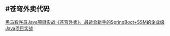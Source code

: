 **#苍穹外卖代码**
---
[黑马程序员Java项目实战《苍穹外卖》，最适合新手的SpringBoot+SSM的企业级Java项目实战](https://www.bilibili.com/video/BV1TP411v7v6/?p=25&share_source=copy_web&vd_source=5c6146d82ff53f01b811b6a55f3e9b2f)
